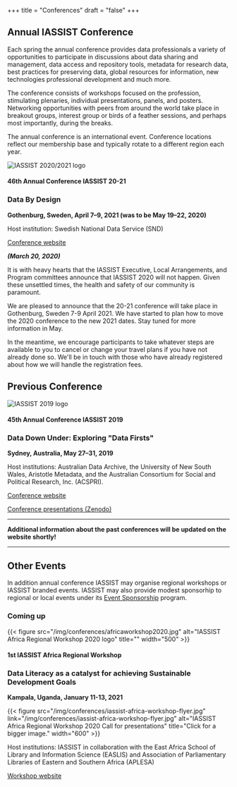 +++
title = "Conferences"
draft = "false"
+++
## Annual IASSIST Conference

Each spring the annual conference provides data professionals a variety of opportunities to participate in discussions about data sharing and management, data access and repository tools, metadata for research data, best practices for preserving data, global resources for information, new technologies professional development and much more. 

The conference consists of workshops focused on the profession, stimulating plenaries, individual presentations, panels, and posters. Networking opportunities with peers from around the world take place in breakout groups, interest group or birds of a feather sessions, and perhaps most importantly, during the breaks. 

The annual conference is an international event. Conference locations reflect our membership base and typically rotate to a different region each year.

![IASSIST 2020/2021 logo](/img/conferences/iassist2020logo-theme-1-510.png "")

#### 46th Annual Conference IASSIST 20-21
### Data By Design
**Gothenburg, Sweden, April 7–9, 2021 (was to be May 19–22, 2020)** 

Host institution: Swedish National Data Service (SND)

<a class="btn btn-template-main" href="https://iassist2021.org/" target="_blank">Conference website</a>

***(March 20, 2020)***

It is with heavy hearts that the IASSIST Executive, Local Arrangements, and Program committees announce that IASSIST 2020 will not happen. Given these unsettled times, the health and safety of our community is paramount.

We are pleased to announce that the 20-21 conference will take place in Gothenburg, Sweden 7-9 April 2021. We have started to plan how to move the 2020 conference to the new 2021 dates. Stay tuned for more information in May.

In the meantime, we encourage participants to take whatever steps are available to you to cancel or change your travel plans if you have not already done so. We'll be in touch with those who have already registered about how we will handle the registration fees.

## Previous Conference

![IASSIST 2019 logo](/img/conferences/iassist2019logo.png "")


#### 45th Annual Conference IASSIST 2019
### Data Down Under: Exploring "Data Firsts"
**Sydney, Australia, May 27–31, 2019**

Host institutions: Australian Data Archive, the University of New South Wales, Aristotle Metadata, and the Australian Consortium for Social and Political Research, Inc. (ACSPRI).

<a class="btn btn-template-main" href="https://www.iassist2019.org/2018/09/11/welcome/" target="_blank">Conference website</a>

<a class="btn btn-template-main" href="https://zenodo.org/communities/iassist-2019/search?page=1&size=20&sort=conference_session" target="_blank">Conference presentations (Zenodo)</a>


---
**Additional information about the past conferences will be updated on the website shortly!**

---

## Other Events

In addition annual conference IASSIST may organise regional workshops or IASSIST branded events. IASSIST may also provide modest sponsorhip to regional or local events under its [Event Sponsorship](/conferences/event-sponsorship) program.<br />

### Coming up

{{< figure src="/img/conferences/africaworkshop2020.jpg" alt="IASSIST Africa Regional Workshop 2020 logo" title="" width="500" >}}



#### 1st IASSIST Africa Regional Workshop

### Data Literacy as a catalyst for achieving Sustainable Development Goals
**Kampala, Uganda, January 11-13, 2021**

{{< figure src="/img/conferences/iassist-africa-workshop-flyer.jpg" link="/img/conferences/iassist-africa-workshop-flyer.jpg" alt="IASSIST Africa Regional Workshop 2020 Call for presentations" title="Click for a bigger image." width="600" >}}

Host institutions: IASSIST in collaboration with the East Africa School of Library and Information Science (EASLIS) and Association of Parliamentary Libraries of Eastern and Southern Africa (APLESA)

<a class="btn btn-template-main" href="http://iassistafrica.org/" target="_blank">Workshop website</a>

<br />
